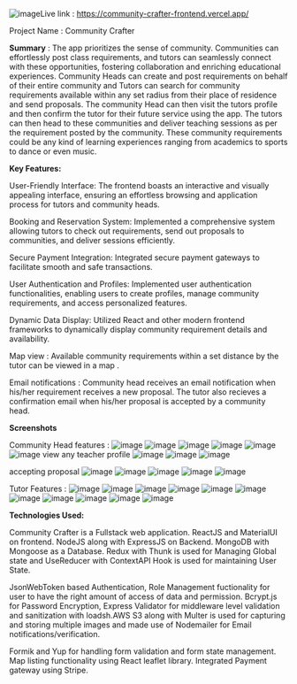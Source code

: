 ![image](https://github.com/nikhilar98/communityCrafter-frontend/assets/132832328/42ad267d-b031-4425-b631-d0015b6ee13f)Live link : <a>https://community-crafter-frontend.vercel.app/</a>

Project Name : Community Crafter

<strong>Summary</strong> : The app prioritizes the sense of community. Communities can effortlessly post class requirements, and tutors can seamlessly connect with these opportunities, fostering collaboration and enriching educational experiences. Community Heads can create and post requirements on behalf of their entire community and Tutors can search for community requirements available within any set radius from their place of residence and send proposals. The community Head can then visit the tutors profile and then confirm the tutor for their future service using the app. The tutors can then head to these communities and deliver teaching sessions as per the requirement posted by the community. These community requirements could be any kind of learning experiences ranging from academics to sports to dance or even music.

<strong>Key Features:</strong>

User-Friendly Interface: The frontend boasts an interactive and visually appealing interface, ensuring an effortless browsing and application process for tutors and community heads.

Booking and Reservation System: Implemented a comprehensive system allowing tutors to check out requirements, send out proposals to communities, and deliver sessions efficiently.

Secure Payment Integration: Integrated secure payment gateways to facilitate smooth and safe transactions. 

User Authentication and Profiles: Implemented user authentication functionalities, enabling users to create profiles, manage community requirements, and access personalized features.

Dynamic Data Display: Utilized React and other modern frontend frameworks to dynamically display community requirement details and availability.

Map view : Available community requirements within a set distance by the tutor can be viewed in a map .

Email notifications  : Community head receives an email notification when his/her requirement receives a new proposal. The tutor also recieves a confirmation email when his/her proposal is accepted by a community head.

<strong>Screenshots</strong>

Community Head features :
![image](https://github.com/nikhilar98/communityCrafter-frontend/assets/132832328/e250d3c6-21b1-4d2c-bcec-149dc27bc303)
![image](https://github.com/nikhilar98/communityCrafter-frontend/assets/132832328/a50bc35d-73c1-49df-be73-142700fbf10b)
![image](https://github.com/nikhilar98/communityCrafter-frontend/assets/132832328/87dd804e-2a98-407b-b947-77950e50f986)
![image](https://github.com/nikhilar98/communityCrafter-frontend/assets/132832328/67565c24-54af-4afc-95c5-1f3bf66b1a9a)
![image](https://github.com/nikhilar98/communityCrafter-frontend/assets/132832328/908871d0-7761-4617-a6dc-99df4e0b276f)
![image](https://github.com/nikhilar98/communityCrafter-frontend/assets/132832328/062434a9-8a8c-4ccb-b888-889f12421552)
view any teacher profile 
![image](https://github.com/nikhilar98/communityCrafter-frontend/assets/132832328/4af8ccc7-0b1b-421b-ac51-33a9a462c005)
![image](https://github.com/nikhilar98/communityCrafter-frontend/assets/132832328/31b5e97f-0ab9-43d8-81df-d20ea1910447)
![image](https://github.com/nikhilar98/communityCrafter-frontend/assets/132832328/26879aaa-7cbe-4706-9d03-fda407803530)

accepting proposal
![image](https://github.com/nikhilar98/communityCrafter-frontend/assets/132832328/45afe4fc-2425-4b42-ad87-6f123e938f94)
![image](https://github.com/nikhilar98/communityCrafter-frontend/assets/132832328/c1187777-0120-4a02-b808-25233b403607)
![image](https://github.com/nikhilar98/communityCrafter-frontend/assets/132832328/10ffc24d-d6f4-4e7b-8209-ec208b2fa190)
![image](https://github.com/nikhilar98/communityCrafter-frontend/assets/132832328/669bfb4c-8fcb-4d03-9208-6f39e799724d)
![image](https://github.com/nikhilar98/communityCrafter-frontend/assets/132832328/c61ca961-1126-46d8-9be5-fe6847b93586)


Tutor Features : 
![image](https://github.com/nikhilar98/communityCrafter-frontend/assets/132832328/a91a2f37-82b4-484e-8152-93aefae47d44)
![image](https://github.com/nikhilar98/communityCrafter-frontend/assets/132832328/b07b512a-cc61-4715-a2db-f7ada91e13cb)
![image](https://github.com/nikhilar98/communityCrafter-frontend/assets/132832328/53b7b885-5be8-406c-8385-3a7da66435f6)
![image](https://github.com/nikhilar98/communityCrafter-frontend/assets/132832328/969a152f-5a34-4e82-ae8e-7238a7fdd297)
![image](https://github.com/nikhilar98/communityCrafter-frontend/assets/132832328/c5fd6b04-e3ba-43c4-8625-227851135e4a)
![image](https://github.com/nikhilar98/communityCrafter-frontend/assets/132832328/78fb5559-d1d8-4ed1-8294-c522449a9d11)
![image](https://github.com/nikhilar98/communityCrafter-frontend/assets/132832328/5fe0609d-c2f9-4b3b-9282-f7e1b0906520)
![image](https://github.com/nikhilar98/communityCrafter-frontend/assets/132832328/667509de-db9c-4800-a18e-c1062afd9ad8)
![image](https://github.com/nikhilar98/communityCrafter-frontend/assets/132832328/8894813c-64e3-4dc1-b781-3fcf9146018b)
![image](https://github.com/nikhilar98/communityCrafter-frontend/assets/132832328/dbe0197e-95a0-4995-bb58-b5545b85e5e6)
![image](https://github.com/nikhilar98/communityCrafter-frontend/assets/132832328/cbdc11bc-f243-4084-9a3c-ca9f37671ab1)


<strong>Technologies Used:</strong>

Community Crafter is a Fullstack web application. ReactJS and MaterialUI on frontend. NodeJS along with ExpressJS on Backend. MongoDB with Mongoose as a Database. Redux with Thunk is used for Managing Global state and UseReducer with ContextAPI Hook is used for maintaining User State.

JsonWebToken based Authentication, Role Management fuctionality for user to have the right amount of access of data and permission. Bcrypt.js for Password Encryption, Express Validator for middleware level validation and sanitization with loadsh.AWS S3 along with Multer is used for capturing and storing multiple images and made use of Nodemailer for Email notifications/verification.

Formik and Yup for handling form validation and form state management. Map listing functionality using React leaflet library. Integrated Payment gateway using Stripe.
